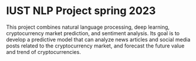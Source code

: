 # IUST NLP Project spring 2023

This project combines natural language processing, deep learning, cryptocurrency market prediction, and sentiment analysis. Its goal is to develop a predictive model that can analyze news articles and social media posts related to the cryptocurrency market, and forecast the future value and trend of cryptocurrencies.